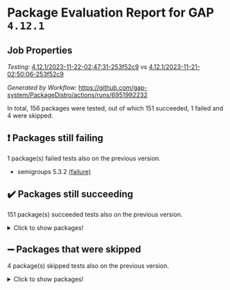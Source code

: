 # Package Evaluation Report for GAP `4.12.1`

## Job Properties

*Testing:* [4.12.1/2023-11-22-02:47:31-253f52c9](https://github.com/gap-system/PackageDistro/blob/data/reports/4.12.1/2023-11-22-02:47:31-253f52c9) vs [4.12.1/2023-11-21-02:50:06-253f52c9](https://github.com/gap-system/PackageDistro/blob/data/reports/4.12.1/2023-11-21-02:50:06-253f52c9)

*Generated by Workflow:* https://github.com/gap-system/PackageDistro/actions/runs/6951992232

In total, 156 packages were tested, out of which 151 succeeded, 1 failed and 4 were skipped.

## :exclamation: Packages still failing

1 package(s) failed tests also on the previous version.
- semigroups 5.3.2 [(failure)](https://github.com/gap-system/PackageDistro/actions/runs/6951992232/job/18915272723)

## :heavy_check_mark: Packages still succeeding

151 package(s) succeeded tests also on the previous version.
<details><summary>Click to show packages!</summary>

- 4ti2interface 2023.02-04 [(success)](https://github.com/gap-system/PackageDistro/actions/runs/6951992232/job/18915247923)
- ace 5.6.2 [(success)](https://github.com/gap-system/PackageDistro/actions/runs/6951992232/job/18915249260)
- aclib 1.3.2 [(success)](https://github.com/gap-system/PackageDistro/actions/runs/6951992232/job/18915249621)
- agt 0.3.1 [(success)](https://github.com/gap-system/PackageDistro/actions/runs/6951992232/job/18915249965)
- alnuth 3.2.1 [(success)](https://github.com/gap-system/PackageDistro/actions/runs/6951992232/job/18915250179)
- anupq 3.3.0 [(success)](https://github.com/gap-system/PackageDistro/actions/runs/6951992232/job/18915251614)
- atlasrep 2.1.7 [(success)](https://github.com/gap-system/PackageDistro/actions/runs/6951992232/job/18915251809)
- autodoc 2023.06.19 [(success)](https://github.com/gap-system/PackageDistro/actions/runs/6951992232/job/18915252916)
- automata 1.15 [(success)](https://github.com/gap-system/PackageDistro/actions/runs/6951992232/job/18915254914)
- automgrp 1.3.2 [(success)](https://github.com/gap-system/PackageDistro/actions/runs/6951992232/job/18915255345)
- autpgrp 1.11 [(success)](https://github.com/gap-system/PackageDistro/actions/runs/6951992232/job/18915255544)
- cap 2023.10-07 [(success)](https://github.com/gap-system/PackageDistro/actions/runs/6951992232/job/18915255695)
- caratinterface 2.3.5 [(success)](https://github.com/gap-system/PackageDistro/actions/runs/6951992232/job/18915255846)
- cddinterface 2022.11.01 [(success)](https://github.com/gap-system/PackageDistro/actions/runs/6951992232/job/18915256012)
- circle 1.6.6 [(success)](https://github.com/gap-system/PackageDistro/actions/runs/6951992232/job/18915256179)
- classicpres 1.22 [(success)](https://github.com/gap-system/PackageDistro/actions/runs/6951992232/job/18915256336)
- cohomolo 1.6.11 [(success)](https://github.com/gap-system/PackageDistro/actions/runs/6951992232/job/18915256495)
- congruence 1.2.5 [(success)](https://github.com/gap-system/PackageDistro/actions/runs/6951992232/job/18915256662)
- corelg 1.56 [(success)](https://github.com/gap-system/PackageDistro/actions/runs/6951992232/job/18915256835)
- crime 1.6 [(success)](https://github.com/gap-system/PackageDistro/actions/runs/6951992232/job/18915256994)
- crisp 1.4.6 [(success)](https://github.com/gap-system/PackageDistro/actions/runs/6951992232/job/18915257157)
- crypting 0.10.4 [(success)](https://github.com/gap-system/PackageDistro/actions/runs/6951992232/job/18915257326)
- cryst 4.1.26 [(success)](https://github.com/gap-system/PackageDistro/actions/runs/6951992232/job/18915257467)
- crystcat 1.1.10 [(success)](https://github.com/gap-system/PackageDistro/actions/runs/6951992232/job/18915257631)
- ctbllib 1.3.6 [(success)](https://github.com/gap-system/PackageDistro/actions/runs/6951992232/job/18915257786)
- cubefree 1.19 [(success)](https://github.com/gap-system/PackageDistro/actions/runs/6951992232/job/18915257951)
- curlinterface 2.3.2 [(success)](https://github.com/gap-system/PackageDistro/actions/runs/6951992232/job/18915258088)
- cvec 2.8.1 [(success)](https://github.com/gap-system/PackageDistro/actions/runs/6951992232/job/18915258225)
- datastructures 0.3.0 [(success)](https://github.com/gap-system/PackageDistro/actions/runs/6951992232/job/18915258377)
- deepthought 1.0.6 [(success)](https://github.com/gap-system/PackageDistro/actions/runs/6951992232/job/18915258538)
- design 1.8 [(success)](https://github.com/gap-system/PackageDistro/actions/runs/6951992232/job/18915258661)
- difsets 2.3.1 [(success)](https://github.com/gap-system/PackageDistro/actions/runs/6951992232/job/18915258816)
- digraphs 1.6.3 [(success)](https://github.com/gap-system/PackageDistro/actions/runs/6951992232/job/18915258979)
- edim 1.3.7 [(success)](https://github.com/gap-system/PackageDistro/actions/runs/6951992232/job/18915259144)
- example 4.3.4 [(success)](https://github.com/gap-system/PackageDistro/actions/runs/6951992232/job/18915259292)
- examplesforhomalg 2023.10-01 [(success)](https://github.com/gap-system/PackageDistro/actions/runs/6951992232/job/18915259472)
- factint 1.6.3 [(success)](https://github.com/gap-system/PackageDistro/actions/runs/6951992232/job/18915259637)
- ferret 1.0.9 [(success)](https://github.com/gap-system/PackageDistro/actions/runs/6951992232/job/18915259785)
- fga 1.5.0 [(success)](https://github.com/gap-system/PackageDistro/actions/runs/6951992232/job/18915259934)
- fining 1.5.6 [(success)](https://github.com/gap-system/PackageDistro/actions/runs/6951992232/job/18915260085)
- float 1.0.3 [(success)](https://github.com/gap-system/PackageDistro/actions/runs/6951992232/job/18915260244)
- format 1.4.3 [(success)](https://github.com/gap-system/PackageDistro/actions/runs/6951992232/job/18915260407)
- forms 1.2.9 [(success)](https://github.com/gap-system/PackageDistro/actions/runs/6951992232/job/18915260555)
- fplsa 1.2.6 [(success)](https://github.com/gap-system/PackageDistro/actions/runs/6951992232/job/18915260689)
- fr 2.4.12 [(success)](https://github.com/gap-system/PackageDistro/actions/runs/6951992232/job/18915260831)
- francy 2.0.3 [(success)](https://github.com/gap-system/PackageDistro/actions/runs/6951992232/job/18915260971)
- fwtree 1.3 [(success)](https://github.com/gap-system/PackageDistro/actions/runs/6951992232/job/18915261131)
- gapdoc 1.6.6 [(success)](https://github.com/gap-system/PackageDistro/actions/runs/6951992232/job/18915261310)
- gauss 2023.02-04 [(success)](https://github.com/gap-system/PackageDistro/actions/runs/6951992232/job/18915261429)
- gaussforhomalg 2023.10-01 [(success)](https://github.com/gap-system/PackageDistro/actions/runs/6951992232/job/18915261585)
- gbnp 1.0.5 [(success)](https://github.com/gap-system/PackageDistro/actions/runs/6951992232/job/18915261713)
- generalizedmorphismsforcap 2023.08-02 [(success)](https://github.com/gap-system/PackageDistro/actions/runs/6951992232/job/18915261861)
- genss 1.6.8 [(success)](https://github.com/gap-system/PackageDistro/actions/runs/6951992232/job/18915262015)
- gradedmodules 2023.09-01 [(success)](https://github.com/gap-system/PackageDistro/actions/runs/6951992232/job/18915262156)
- gradedringforhomalg 2023.08-01 [(success)](https://github.com/gap-system/PackageDistro/actions/runs/6951992232/job/18915262275)
- grape 4.9.0 [(success)](https://github.com/gap-system/PackageDistro/actions/runs/6951992232/job/18915262437)
- groupoids 1.73 [(success)](https://github.com/gap-system/PackageDistro/actions/runs/6951992232/job/18915262709)
- grpconst 2.6.4 [(success)](https://github.com/gap-system/PackageDistro/actions/runs/6951992232/job/18915262857)
- guarana 0.96.3 [(success)](https://github.com/gap-system/PackageDistro/actions/runs/6951992232/job/18915263046)
- guava 3.18 [(success)](https://github.com/gap-system/PackageDistro/actions/runs/6951992232/job/18915263209)
- hap 1.60 [(success)](https://github.com/gap-system/PackageDistro/actions/runs/6951992232/job/18915263354)
- hapcryst 0.1.15 [(success)](https://github.com/gap-system/PackageDistro/actions/runs/6951992232/job/18915263593)
- hecke 1.5.3 [(success)](https://github.com/gap-system/PackageDistro/actions/runs/6951992232/job/18915263749)
- help 3.5 [(success)](https://github.com/gap-system/PackageDistro/actions/runs/6951992232/job/18915263899)
- homalg 2023.10-01 [(success)](https://github.com/gap-system/PackageDistro/actions/runs/6951992232/job/18915264067)
- homalgtocas 2023.08-01 [(success)](https://github.com/gap-system/PackageDistro/actions/runs/6951992232/job/18915264230)
- idrel 2.45 [(success)](https://github.com/gap-system/PackageDistro/actions/runs/6951992232/job/18915264391)
- images 1.3.1 [(success)](https://github.com/gap-system/PackageDistro/actions/runs/6951992232/job/18915264554)
- intpic 0.3.0 [(success)](https://github.com/gap-system/PackageDistro/actions/runs/6951992232/job/18915264724)
- io 4.8.2 [(success)](https://github.com/gap-system/PackageDistro/actions/runs/6951992232/job/18915264895)
- io_forhomalg 2023.02-04 [(success)](https://github.com/gap-system/PackageDistro/actions/runs/6951992232/job/18915265056)
- irredsol 1.4.4 [(success)](https://github.com/gap-system/PackageDistro/actions/runs/6951992232/job/18915265215)
- json 2.1.1 [(success)](https://github.com/gap-system/PackageDistro/actions/runs/6951992232/job/18915265369)
- jupyterkernel 1.5.0 [(success)](https://github.com/gap-system/PackageDistro/actions/runs/6951992232/job/18915265528)
- jupyterviz 1.5.6 [(success)](https://github.com/gap-system/PackageDistro/actions/runs/6951992232/job/18915265687)
- kan 1.36 [(success)](https://github.com/gap-system/PackageDistro/actions/runs/6951992232/job/18915265896)
- kbmag 1.5.11 [(success)](https://github.com/gap-system/PackageDistro/actions/runs/6951992232/job/18915266063)
- laguna 3.9.6 [(success)](https://github.com/gap-system/PackageDistro/actions/runs/6951992232/job/18915266247)
- liealgdb 2.2.1 [(success)](https://github.com/gap-system/PackageDistro/actions/runs/6951992232/job/18915266411)
- liepring 2.8 [(success)](https://github.com/gap-system/PackageDistro/actions/runs/6951992232/job/18915266574)
- liering 2.4.2 [(success)](https://github.com/gap-system/PackageDistro/actions/runs/6951992232/job/18915266725)
- linearalgebraforcap 2023.10-04 [(success)](https://github.com/gap-system/PackageDistro/actions/runs/6951992232/job/18915266894)
- localizeringforhomalg 2023.10-01 [(success)](https://github.com/gap-system/PackageDistro/actions/runs/6951992232/job/18915267033)
- loops 3.4.3 [(success)](https://github.com/gap-system/PackageDistro/actions/runs/6951992232/job/18915267155)
- lpres 1.0.3 [(success)](https://github.com/gap-system/PackageDistro/actions/runs/6951992232/job/18915267394)
- majoranaalgebras 1.5.1 [(success)](https://github.com/gap-system/PackageDistro/actions/runs/6951992232/job/18915267574)
- mapclass 1.4.6 [(success)](https://github.com/gap-system/PackageDistro/actions/runs/6951992232/job/18915267865)
- matgrp 0.70 [(success)](https://github.com/gap-system/PackageDistro/actions/runs/6951992232/job/18915268049)
- matricesforhomalg 2023.11-01 [(success)](https://github.com/gap-system/PackageDistro/actions/runs/6951992232/job/18915268188)
- modisom 2.5.4 [(success)](https://github.com/gap-system/PackageDistro/actions/runs/6951992232/job/18915268370)
- modulepresentationsforcap 2023.10-01 [(success)](https://github.com/gap-system/PackageDistro/actions/runs/6951992232/job/18915268530)
- modules 2023.10-01 [(success)](https://github.com/gap-system/PackageDistro/actions/runs/6951992232/job/18915268692)
- monoidalcategories 2023.10-01 [(success)](https://github.com/gap-system/PackageDistro/actions/runs/6951992232/job/18915268855)
- nconvex 2022.09-01 [(success)](https://github.com/gap-system/PackageDistro/actions/runs/6951992232/job/18915268996)
- nilmat 1.4.2 [(success)](https://github.com/gap-system/PackageDistro/actions/runs/6951992232/job/18915269152)
- nock 1.5 [(success)](https://github.com/gap-system/PackageDistro/actions/runs/6951992232/job/18915269341)
- normalizinterface 1.3.6 [(success)](https://github.com/gap-system/PackageDistro/actions/runs/6951992232/job/18915269502)
- nq 2.5.10 [(success)](https://github.com/gap-system/PackageDistro/actions/runs/6951992232/job/18915269673)
- numericalsgps 1.3.1 [(success)](https://github.com/gap-system/PackageDistro/actions/runs/6951992232/job/18915269817)
- openmath 11.5.3 [(success)](https://github.com/gap-system/PackageDistro/actions/runs/6951992232/job/18915269967)
- orb 4.9.0 [(success)](https://github.com/gap-system/PackageDistro/actions/runs/6951992232/job/18915270107)
- packagemanager 1.4.1 [(success)](https://github.com/gap-system/PackageDistro/actions/runs/6951992232/job/18915270236)
- patternclass 2.4.3 [(success)](https://github.com/gap-system/PackageDistro/actions/runs/6951992232/job/18915270350)
- permut 2.0.4 [(success)](https://github.com/gap-system/PackageDistro/actions/runs/6951992232/job/18915270455)
- polenta 1.3.10 [(success)](https://github.com/gap-system/PackageDistro/actions/runs/6951992232/job/18915270561)
- polymaking 0.8.7 [(success)](https://github.com/gap-system/PackageDistro/actions/runs/6951992232/job/18915270678)
- primgrp 3.4.4 [(success)](https://github.com/gap-system/PackageDistro/actions/runs/6951992232/job/18915270812)
- profiling 2.5.4 [(success)](https://github.com/gap-system/PackageDistro/actions/runs/6951992232/job/18915270923)
- qpa 1.34 [(success)](https://github.com/gap-system/PackageDistro/actions/runs/6951992232/job/18915271047)
- quagroup 1.8.3 [(success)](https://github.com/gap-system/PackageDistro/actions/runs/6951992232/job/18915271174)
- radiroot 2.9 [(success)](https://github.com/gap-system/PackageDistro/actions/runs/6951992232/job/18915271313)
- rcwa 4.7.1 [(success)](https://github.com/gap-system/PackageDistro/actions/runs/6951992232/job/18915271470)
- rds 1.8 [(success)](https://github.com/gap-system/PackageDistro/actions/runs/6951992232/job/18915271596)
- recog 1.4.2 [(success)](https://github.com/gap-system/PackageDistro/actions/runs/6951992232/job/18915271738)
- repndecomp 1.3.0 [(success)](https://github.com/gap-system/PackageDistro/actions/runs/6951992232/job/18915271858)
- repsn 3.1.1 [(success)](https://github.com/gap-system/PackageDistro/actions/runs/6951992232/job/18915271994)
- resclasses 4.7.3 [(success)](https://github.com/gap-system/PackageDistro/actions/runs/6951992232/job/18915272139)
- ringsforhomalg 2023.11-02 [(success)](https://github.com/gap-system/PackageDistro/actions/runs/6951992232/job/18915272306)
- sco 2023.08-01 [(success)](https://github.com/gap-system/PackageDistro/actions/runs/6951992232/job/18915272443)
- scscp 2.4.1 [(success)](https://github.com/gap-system/PackageDistro/actions/runs/6951992232/job/18915272601)
- sglppow 2.3 [(success)](https://github.com/gap-system/PackageDistro/actions/runs/6951992232/job/18915272854)
- sgpviz 0.999.5 [(success)](https://github.com/gap-system/PackageDistro/actions/runs/6951992232/job/18915273002)
- simpcomp 2.1.14 [(success)](https://github.com/gap-system/PackageDistro/actions/runs/6951992232/job/18915273144)
- singular 2023.02.09 [(success)](https://github.com/gap-system/PackageDistro/actions/runs/6951992232/job/18915273267)
- sl2reps 1.1 [(success)](https://github.com/gap-system/PackageDistro/actions/runs/6951992232/job/18915273617)
- sla 1.5.3 [(success)](https://github.com/gap-system/PackageDistro/actions/runs/6951992232/job/18915273858)
- smallgrp 1.5.3 [(success)](https://github.com/gap-system/PackageDistro/actions/runs/6951992232/job/18915273979)
- smallsemi 0.6.13 [(success)](https://github.com/gap-system/PackageDistro/actions/runs/6951992232/job/18915274110)
- sonata 2.9.6 [(success)](https://github.com/gap-system/PackageDistro/actions/runs/6951992232/job/18915274273)
- sophus 1.27 [(success)](https://github.com/gap-system/PackageDistro/actions/runs/6951992232/job/18915274396)
- sotgrps 1.2 [(success)](https://github.com/gap-system/PackageDistro/actions/runs/6951992232/job/18915274550)
- spinsym 1.5.2 [(success)](https://github.com/gap-system/PackageDistro/actions/runs/6951992232/job/18915274690)
- standardff 1.0 [(success)](https://github.com/gap-system/PackageDistro/actions/runs/6951992232/job/18915274825)
- symbcompcc 1.3.2 [(success)](https://github.com/gap-system/PackageDistro/actions/runs/6951992232/job/18915274956)
- thelma 1.3 [(success)](https://github.com/gap-system/PackageDistro/actions/runs/6951992232/job/18915275106)
- tomlib 1.2.9 [(success)](https://github.com/gap-system/PackageDistro/actions/runs/6951992232/job/18915275263)
- toolsforhomalg 2023.10-01 [(success)](https://github.com/gap-system/PackageDistro/actions/runs/6951992232/job/18915275383)
- toric 1.9.5 [(success)](https://github.com/gap-system/PackageDistro/actions/runs/6951992232/job/18915275489)
- toricvarieties 2022.07.13 [(success)](https://github.com/gap-system/PackageDistro/actions/runs/6951992232/job/18915275651)
- transgrp 3.6.4 [(success)](https://github.com/gap-system/PackageDistro/actions/runs/6951992232/job/18915275810)
- ugaly 4.1.3 [(success)](https://github.com/gap-system/PackageDistro/actions/runs/6951992232/job/18915275932)
- unipot 1.5 [(success)](https://github.com/gap-system/PackageDistro/actions/runs/6951992232/job/18915276050)
- unitlib 4.2.0 [(success)](https://github.com/gap-system/PackageDistro/actions/runs/6951992232/job/18915276188)
- utils 0.84 [(success)](https://github.com/gap-system/PackageDistro/actions/runs/6951992232/job/18915276324)
- uuid 0.7 [(success)](https://github.com/gap-system/PackageDistro/actions/runs/6951992232/job/18915276527)
- walrus 0.9991 [(success)](https://github.com/gap-system/PackageDistro/actions/runs/6951992232/job/18915276736)
- wedderga 4.10.4 [(success)](https://github.com/gap-system/PackageDistro/actions/runs/6951992232/job/18915276863)
- xmod 2.91 [(success)](https://github.com/gap-system/PackageDistro/actions/runs/6951992232/job/18915277062)
- xmodalg 1.23 [(success)](https://github.com/gap-system/PackageDistro/actions/runs/6951992232/job/18915277204)
- yangbaxter 0.10.3 [(success)](https://github.com/gap-system/PackageDistro/actions/runs/6951992232/job/18915277303)
- zeromqinterface 0.14 [(success)](https://github.com/gap-system/PackageDistro/actions/runs/6951992232/job/18915277434)
</details>

## :heavy_minus_sign: Packages that were skipped

4 package(s) skipped tests also on the previous version.
<details><summary>Click to show packages!</summary>

- browse 1.8.21 [(skipped)](https://github.com/gap-system/PackageDistro/actions/runs/6951992232/job/18914857229)
- itc 1.5.1 [(skipped)](https://github.com/gap-system/PackageDistro/actions/runs/6951992232/job/18914857229)
- polycyclic 2.16 [(skipped)](https://github.com/gap-system/PackageDistro/actions/runs/6951992232/job/18914857229)
- xgap 4.31 [(skipped)](https://github.com/gap-system/PackageDistro/actions/runs/6951992232/job/18914857229)
</details>

